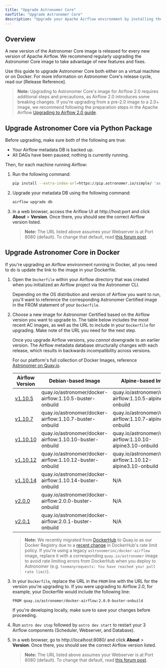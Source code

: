 ```yaml
---
title: "Upgrade Astronomer Core"
navTitle: "Upgrade Astronomer Core"
description: "Upgrade your Apache Airflow environment by installing the latest image from Astronomer Core."
---
```


## Overview

A new version of the Astronomer Core image is released for every new version of Apache Airflow. We recommend regularly upgrading the Astronomer Core image to take advantage of new features and fixes.

Use this guide to upgrade Astronomer Core both either on a virtual machine or on Docker. For more information on Astronomer Core's release cycle, read our [Release Reference].

>**Note:** Upgrading to Astronomer Core's image for Airflow 2.0 requires additional steps and precautions, as Airflow 2.0 introduces some breaking changes. If you're upgrading from a pre-2.0 image to a 2.0+ image, we recommend following the preparation steps in the Apache Airflow [Upgrading to Airflow 2.0 guide](https://airflow.apache.org/docs/apache-airflow/stable/upgrading-to-2.html).

## Upgrade Astronomer Core via Python Package

Before upgrading, make sure both of the following are true:

* Your Airflow metadata DB is backed up.
* All DAGs have been paused; nothing is currently running.

Then, for each machine running Airflow:

1. Run the following command:

    ```sh
    pip install --extra-index-url=https://pip.astronomer.io/simple/ 'astronomer-certified[postgres]==2.0.0.*' --upgrade
    ```

2. Upgrade your metadata DB using the following command:

    ```sh
    airflow upgrade db
    ```

3. In a web browser, access the Ariflow UI at http://host:port and click **About** > **Version**. Once there, you should see the correct Airflow version listed.

    > **Note:** The URL listed above assumes your Webserver is at Port 8080 (default). To change that default, read [this forum post](https://forum.astronomer.io/t/i-already-have-the-ports-that-the-cli-is-trying-to-use-8080-5432-occupied-can-i-change-the-ports-when-starting-a-project/48).

## Upgrade Astronomer Core in Docker

If you're upgrading an Airflow environment running in Docker, all you need to do is update the link to the image in your Dockerfile.

1. Open the `Dockerfile` within your Airflow directory that was created when you initialized an Airflow project via the Astronomer CLI.

    Depending on the OS distribution and version of Airflow you want to run, you'll want to reference the corresponding Astronomer Certified image in the FROM statement of your `Dockerfile`.

2. Choose a new image for Astronomer Certified based on the Airflow version you want to upgrade to. The table below includes the most recent AC images, as well as the URL to include in your `Dockerfile` for upgrading. Make note of the URL you need for the next step.

    Once you upgrade Airflow versions, you _cannot_ downgrade to an earlier version. The Airflow metadata database structurally changes with each release, which results in backwards incompatibility across versions.

    For our platform's full collection of Docker Images, reference [Astronomer on Quay.io](https://quay.io/repository/astronomer/docker-airflow?tab=tags).

    | Airflow Version                                                                       | Debian-based Image                                        | Alpine-based Image                                            |
    | ------------------------------------------------------------------------------------- | --------------------------------------------------------- | ------------------------------------------------------------- |
    | [v1.10.5](https://github.com/astronomer/docker-airflow/blob/master/1.10.5/CHANGELOG.md)   | quay.io/astronomer/docker-airflow:1.10.5-buster-onbuild  | quay.io/astronomer/docker-airflow:1.10.5-alpine3.10-onbuild  |
    | [v1.10.7](https://github.com/astronomer/docker-airflow/blob/master/1.10.7/CHANGELOG.md)   | quay.io/astronomer/docker-airflow:1.10.7-buster-onbuild  | quay.io/astronomer/docker-airflow:1.10.7-alpine3.10-onbuild  |
    | [v1.10.10](https://github.com/astronomer/docker-airflow/blob/master/1.10.10/CHANGELOG.md) | quay.io/astronomer/docker-airflow:1.10.10-buster-onbuild | quay.io/astronomer/docker-airflow:1.10.10-alpine3.10-onbuild |
    | [v1.10.12](https://github.com/astronomer/docker-airflow/blob/master/1.10.12/CHANGELOG.md) | quay.io/astronomer/docker-airflow:1.10.12-buster-onbuild | quay.io/astronomer/docker-airflow:1.10.12-alpine3.10-onbuild  |
    | [v1.10.14](https://github.com/astronomer/docker-airflow/blob/master/1.10.14/CHANGELOG.md) | quay.io/astronomer/docker-airflow:1.10.14-buster-onbuild | N/A                                                           |
    | [v2.0.0](https://github.com/astronomer/docker-airflow/blob/master/2.0.0/CHANGELOG.md)     | quay.io/astronomer/docker-airflow:2.0.0-buster-onbuild   | N/A                                                           |
    | [v2.0.1](https://github.com/astronomer/docker-airflow/blob/master/2.0.1/CHANGELOG.md)     | quay.io/astronomer/docker-airflow:2.0.1-buster-onbuild   | N/A                                                           |

    > **Note:** We recently migrated from [DockerHub](https://hub.docker.com/r/astronomerinc/docker-airflow) to Quay.io as our Docker Registry due to a [recent change](https://www.docker.com/blog/what-you-need-to-know-about-upcoming-docker-hub-rate-limiting/) in DockerHub's rate limit policy. If you're using a legacy `astronomerinc/docker-airflow` image, replace it with a corresponding `quay.io/astronomer` image to avoid rate limiting errors from DockerHub when you deploy to Astronomer (e.g. `toomanyrequests: You have reached your pull rate limit`).

3. In your `Dockerfile`, replace the URL in the `FROM` line with the URL for the version you're upgrading to. If you were upgrading to Airflow 2.0, for example, your Dockerfile would include the following line:

    ```
    FROM quay.io/astronomer/docker-airflow:2.0.0-buster-onbuild
    ```

    If you're developing locally, make sure to save your changes before proceeding.

4. Run `astro dev stop` followed by `astro dev start` to restart your 3 Airflow components (Scheduler, Webserver, and Database).

5. In a web browser, go to http://localhost:8080/ and click **About** > **Version**. Once there, you should see the correct Airflow version listed.

    > **Note:** The URL listed above assumes your Webserver is at Port 8080 (default). To change that default, read [this forum post](https://forum.astronomer.io/t/i-already-have-the-ports-that-the-cli-is-trying-to-use-8080-5432-occupied-can-i-change-the-ports-when-starting-a-project/48).
